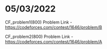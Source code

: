 # 05/03/2022

CF_problem1(800)
Problem Link - https://codeforces.com/contest/1646/problem/B

CF_problem2(800)
Problem Link - https://codeforces.com/contest/1646/problem/A